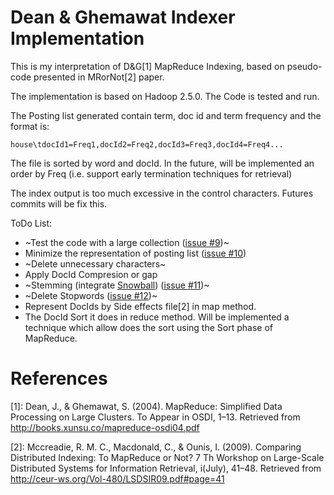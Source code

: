 # Dean & Ghemawat Indexer Implementation

This is my interpretation of D&G[1] MapReduce Indexing, based on pseudo-code presented in MRorNot[2] paper.

The implementation is based on Hadoop 2.5.0. The Code is tested and run.

The Posting list generated contain term, doc id and term frequency and the format is:

```
house\tdocId1=Freq1,docId2=Freq2,docId3=Freq3,docId4=Freq4...
```

The file is sorted by word and docId. In the future, will be implemented an order by Freq (i.e. support early termination techniques for retrieval)

The index output is too much excessive in the control characters. Futures commits will be fix this.

ToDo List:

 * ~Test the code with a large collection ([issue #9](https://github.com/tomasdelvechio/YarnExamples/issues/9))~
 * Minimize the representation of posting list ([issue #10](https://github.com/tomasdelvechio/YarnExamples/issues/10))
  * ~Delete unnecessary characters~
  * Apply DocId Compresion or gap
 * ~Stemming (integrate [Snowball](http://snowball.tartarus.org/)) ([issue #11](https://github.com/tomasdelvechio/YarnExamples/issues/11))~
 * ~Delete Stopwords ([issue #12](https://github.com/tomasdelvechio/YarnExamples/issues/12))~
 * Represent DocIds by Side effects file[2] in map method.
 * The DocId Sort it does in reduce method. Will be implemented a technique which allow does the sort using the Sort phase of MapReduce.

# References 

[1]: Dean, J., & Ghemawat, S. (2004). MapReduce: Simplified Data Processing on Large Clusters. To Appear in OSDI, 1–13. Retrieved from <http://books.xunsu.co/mapreduce-osdi04.pdf>

[2]: Mccreadie, R. M. C., Macdonald, C., & Ounis, I. (2009). Comparing Distributed Indexing: To MapReduce or Not? 7 Th Workshop on Large-Scale Distributed Systems for Information Retrieval, i(July), 41–48. Retrieved from <http://ceur-ws.org/Vol-480/LSDSIR09.pdf#page=41>
